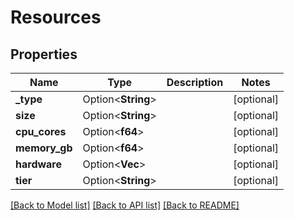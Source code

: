 # Resources

## Properties

Name | Type | Description | Notes
------------ | ------------- | ------------- | -------------
**_type** | Option<**String**> |  | [optional]
**size** | Option<**String**> |  | [optional]
**cpu_cores** | Option<**f64**> |  | [optional]
**memory_gb** | Option<**f64**> |  | [optional]
**hardware** | Option<**Vec<String>**> |  | [optional]
**tier** | Option<**String**> |  | [optional]

[[Back to Model list]](../README.md#documentation-for-models) [[Back to API list]](../README.md#documentation-for-api-endpoints) [[Back to README]](../README.md)


